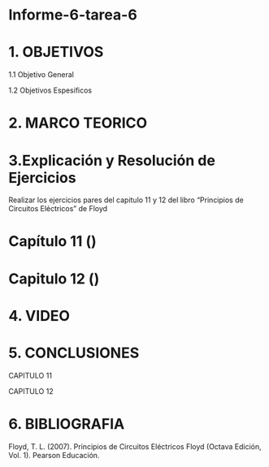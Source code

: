 # Informe-6-tarea-6

# 1. OBJETIVOS 
 
1.1 Objetivo General



1.2 Objetivos Espesificos



# 2. MARCO TEORICO
  

# 3.Explicación y Resolución de Ejercicios 

 Realizar los ejercicios pares del capitulo 11 y 12 del libro “Principios de Circuitos Eléctricos” de Floyd 

# Capítulo 11 ()


# Capitulo 12 ()



# 4. VIDEO



# 5. CONCLUSIONES

CAPITULO 11

CAPITULO 12

# 6. BIBLIOGRAFIA

  Floyd, T. L. (2007). Principios de Circuitos Eléctricos Floyd (Octava Edición, Vol. 1). Pearson Educación.
